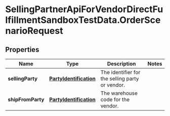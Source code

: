 # SellingPartnerApiForVendorDirectFulfillmentSandboxTestData.OrderScenarioRequest

## Properties
Name | Type | Description | Notes
------------ | ------------- | ------------- | -------------
**sellingParty** | [**PartyIdentification**](PartyIdentification.md) | The identifier for the selling party or vendor. | 
**shipFromParty** | [**PartyIdentification**](PartyIdentification.md) | The warehouse code for the vendor. | 


